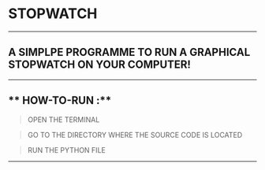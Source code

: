 # STOPWATCH
-----------------------------------------------------------------------------------------------------------------------------------
## A SIMPLPE PROGRAMME TO RUN A GRAPHICAL STOPWATCH ON YOUR COMPUTER!
-----------------------------------------------------------------------------------------------------------------------------------
## ** HOW-TO-RUN :**
> OPEN THE TERMINAL 

> GO TO THE DIRECTORY WHERE THE SOURCE CODE IS LOCATED

> RUN THE PYTHON FILE
-----------------------------------------------------------------------------------------------------------------------------------
